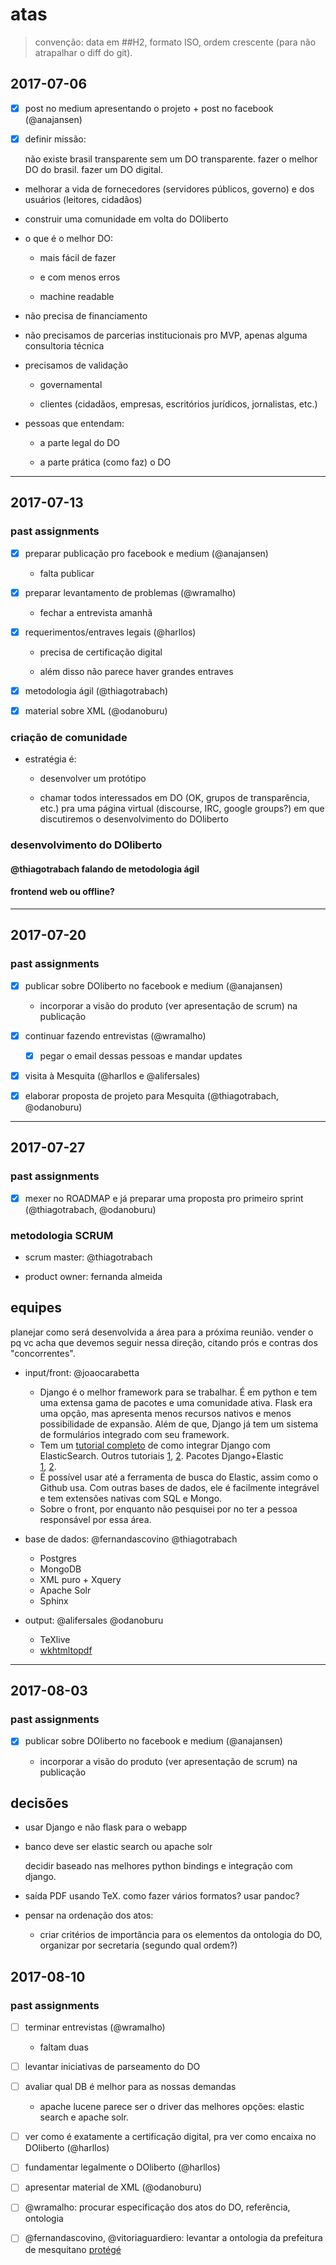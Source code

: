 # atas

> convenção: data em ##H2, formato ISO, ordem crescente (para não
> atrapalhar o diff do git).

## 2017-07-06

-[x] post no medium apresentando o projeto + post no facebook (@anajansen)

- [x] definir missão: 

	não existe brasil transparente sem um DO transparente.
	fazer o melhor DO do brasil.
	fazer um DO digital.

- melhorar a vida de fornecedores (servidores públicos, governo) e dos
  usuários (leitores, cidadãos)

- construir uma comunidade em volta do DOliberto

- o que é o melhor DO:
  
  - mais fácil de fazer
  
  - e com menos erros
  
  - machine readable

- não precisa de financiamento

- não precisamos de parcerias institucionais pro MVP, apenas alguma
  consultoria técnica

- precisamos de validação
  
  - governamental
  
  - clientes (cidadãos, empresas, escritórios jurídicos, jornalistas,
    etc.)

- pessoas que entendam:

  - a parte legal do DO
  
  - a parte prática (como faz) o DO


---

## 2017-07-13

### past assignments

- [x] preparar publicação pro facebook e medium (@anajansen)

	- falta publicar

- [x] preparar levantamento de problemas (@wramalho)

	- fechar a entrevista amanhã

- [x] requerimentos/entraves legais (@harllos)

	- precisa de certificação digital
	
	- além disso não parece haver grandes entraves

- [x] metodologia ágil (@thiagotrabach)

- [x] material sobre XML (@odanoburu)

### criação de comunidade

- estratégia é:

	- desenvolver um protótipo
	
	- chamar todos interessados em DO (OK, grupos de transparência,
      etc.) pra uma página virtual (discourse, IRC, google groups?) em
      que discutiremos o desenvolvimento do DOliberto

### desenvolvimento do DOliberto

#### @thiagotrabach falando de metodologia ágil

#### frontend web ou offline?


---

## 2017-07-20

### past assignments

- [x] publicar sobre DOliberto no facebook e medium (@anajansen)

	- incorporar a visão do produto (ver apresentação de scrum) na
      publicação

- [x] continuar fazendo entrevistas (@wramalho)

	- [x] pegar o email dessas pessoas e mandar updates

- [x] visita à Mesquita (@harllos e @alifersales)

- [x] elaborar proposta de projeto para Mesquita (@thiagotrabach,
  @odanoburu)


---

## 2017-07-27

### past assignments

- [x] mexer no ROADMAP e já preparar uma proposta pro primeiro sprint
  (@thiagotrabach, @odanoburu)

### metodologia SCRUM

- scrum master: @thiagotrabach

- product owner: fernanda almeida

## equipes

planejar como será desenvolvida a área para a próxima reunião. vender
o pq vc acha que devemos seguir nessa direção, citando prós e contras
dos "concorrentes".

- input/front: @joaocarabetta
	- Django é o melhor framework para se trabalhar. É em python e
	tem uma extensa gama de pacotes e uma comunidade ativa. Flask 
	era uma opção, mas apresenta menos recursos nativos e menos 
	possibilidade de expansão. Além de que, Django já tem um sistema
	de formulários integrado com seu framework.
	- Tem um [tutorial completo](https://qbox.io/blog/series/elasticsearch-python-django-series)
	de como integrar Django com ElasticSearch. Outros tutoriais 
	[1](https://medium.freecodecamp.org/elasticsearch-with-django-the-easy-way-909375bc16cb),
	[2](https://www.codementor.io/samueljames/using-django-with-elasticsearch-logstash-and-kibana-elk-stack-9l4fwx138).
	Pacotes Django+Elastic 	
	[1](https://github.com/sabricot/django-elasticsearch-dsl),
	[2](https://github.com/jaddison/django-simple-elasticsearch).
	- É possível usar até a ferramenta de busca do Elastic, assim 
	como o Github usa. Com outras bases de dados, ele é facilmente
	integrável e tem extensões nativas com SQL e Mongo. 
	- Sobre o front, por enquanto não pesquisei por no ter 
	a pessoa responsável por essa área.

- base de dados: @fernandascovino @thiagotrabach

	- Postgres
	- MongoDB
	- XML puro + Xquery
	- Apache Solr
	- Sphinx

- output: @alifersales @odanoburu

	- TeXlive
	- [wkhtmltopdf](https://wkhtmltopdf.org/)


---

## 2017-08-03

### past assignments

- [x] publicar sobre DOliberto no facebook e medium (@anajansen)

	- incorporar a visão do produto (ver apresentação de scrum) na
      publicação

## decisões

- usar Django e não flask para o webapp

- banco deve ser elastic search ou apache solr

	decidir baseado nas melhores python bindings e integração com
    django.

- saída PDF usando TeX. como fazer vários formatos? usar pandoc?

- pensar na ordenação dos atos:

	- criar critérios de importância para os elementos da ontologia do
      DO, organizar por secretaria (segundo qual ordem?)

## 2017-08-10

### past assignments

- [ ] terminar entrevistas (@wramalho)

	- faltam duas

- [ ] levantar iniciativas de parseamento do DO

- [ ] avaliar qual DB é melhor para as nossas demandas

	- apache lucene parece ser o driver das melhores opções: elastic
      search e apache solr.

- [ ] ver como é exatamente a certificação digital, pra ver como
  encaixa no DOliberto (@harllos)
  
- [ ] fundamentar legalmente o DOliberto (@harllos)

- [ ] apresentar material de XML (@odanoburu)

- [ ] @wramalho: procurar especificação dos atos do DO, referência,
  ontologia

- [ ] @fernandascovino, @vitoriaguardiero: levantar a ontologia da
  prefeitura de mesquitano
  [protégé](http://protege.stanford.edu/products.php#web-protege)

